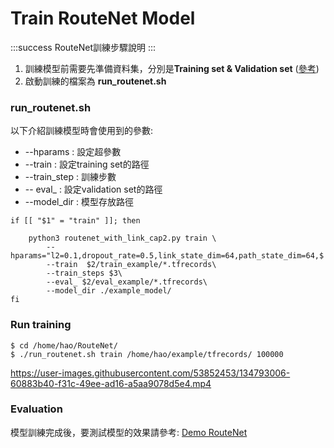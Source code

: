 # Train RouteNet Model
:::success
RouteNet訓練步驟說明
:::
1. 訓練模型前需要先準備資料集，分別是**Training set & Validation set** ([參考](https://github.com/popo860623/thesis_code/tree/main/Topology%20and%20data_generation))
2. 啟動訓練的檔案為 **run_routenet.sh**

### run_routenet.sh
以下介紹訓練模型時會使用到的參數:
* --hparams : 設定超參數
* --train : 設定training set的路徑
* --train_step : 訓練步數
* -- eval_ : 設定validation set的路徑
* --model_dir : 模型存放路徑

```shell=
if [[ "$1" = "train" ]]; then

    python3 routenet_with_link_cap2.py train \
        --hparams="l2=0.1,dropout_rate=0.5,link_state_dim=64,path_state_dim=64,$
        --train  $2/train_example/*.tfrecords\
        --train_steps $3\
        --eval_ $2/eval_example/*.tfrecords\ 
        --model_dir ./example_model/
fi

```
### Run training
```shell=
$ cd /home/hao/RouteNet/
$ ./run_routenet.sh train /home/hao/example/tfrecords/ 100000
```


https://user-images.githubusercontent.com/53852453/134793006-60883b40-f31c-49ee-ad16-a5aa9078d5e4.mp4



### Evaluation
模型訓練完成後，要測試模型的效果請參考:
[Demo RouteNet](https://hackmd.io/SvDHWK8zQmagns5XAhT6DQ?view)
